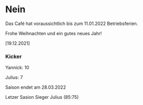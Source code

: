 
# Nein

Das Café hat voraussichtlich bis zum 11.01.2022 Betriebsferien.

Frohe Weihnachten und ein gutes neues Jahr!

<!--um 15:00 Uhr im Raum 306 Gebäude 1

Es gibt Kaffee und Plätzchen


Es gibt danach erst im neuen Jahr wieder Kaffee

Bringt bitte eine Dose mit wenn ihr Plätzchen haben möchtet-->


<!---![image](https://user-images.githubusercontent.com/73311547/125851712-3934142d-7930-4613-8163-7ba796f7bffd.png)-->

[19.12.2021]


### Kicker

Yannick: 10

Julius:  7

Saison endet am 28.03.2022

Letzer Sasion Sieger Julius (85:75)
